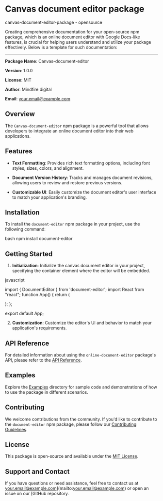 # Canvas document editor package

canvas-document-editor-package - opensource


Creating comprehensive documentation for your open-source npm package, which is an online document editor with Google Docs-like features, is crucial for helping users understand and utilize your package effectively. Below is a template for such documentation:

---

**Package Name**: Canvas-document-editor

**Version**: 1.0.0

**License**: MIT

**Author**: Mindfire digital

**Email**: your.email@example.com

## Overview

The `Canvas-document-editor` npm package is a powerful tool that allows developers to integrate an online document editor into their web applications.

## Features

- **Text Formatting**: Provides rich text formatting options, including font styles, sizes, colors, and alignment.

- **Document Version History**: Tracks and manages document revisions, allowing users to review and restore previous versions.

- **Customizable UI**: Easily customize the document editor's user interface to match your application's branding.

## Installation

To install the `document-editor` npm package in your project, use the following command:

bash
npm install document-editor


## Getting Started

1. **Initialization**: Initialize the canvas document editor in your project, specifying the container element where the editor will be embedded.

javascript

import { DocumentEditor } from 'document-editor';
import React from "react";
function App() {
  return (
    <div>
      <DocumentEditor></DocumentEditor>
    </div>
  );
};

export default App;


2. **Customization**: Customize the editor's UI and behavior to match your application's requirements.

## API Reference

For detailed information about using the `online-document-editor` package's API, please refer to the [API Reference](api-reference.md).

## Examples

Explore the [Examples](examples/) directory for sample code and demonstrations of how to use the package in different scenarios.

## Contributing

We welcome contributions from the community. If you'd like to contribute to the `document-editor` npm package, please follow our [Contributing Guidelines](CONTRIBUTING.md).

## License

This package is open-source and available under the [MIT License](LICENSE).

## Support and Contact

If you have questions or need assistance, feel free to contact us at your.email@example.com](mailto:your.email@example.com) or open an issue on our [GitHub repository.